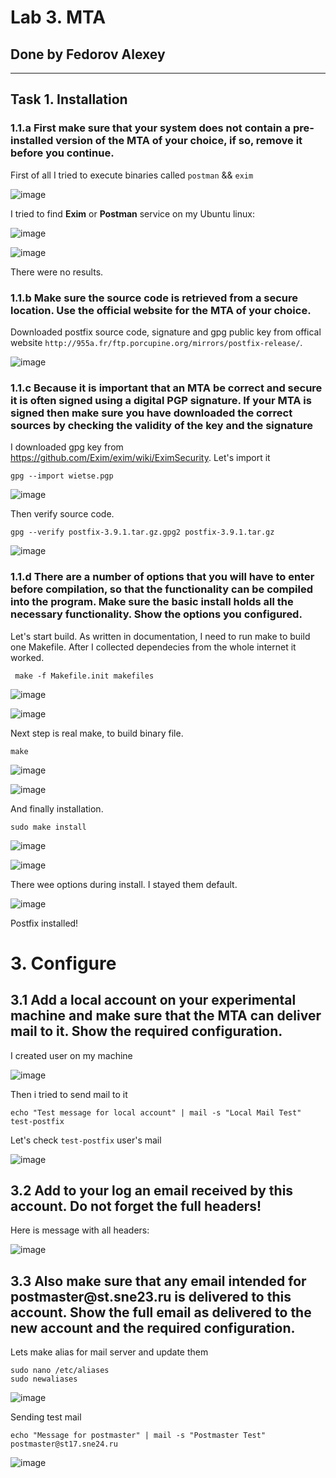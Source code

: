 # Lab 3. MTA

## Done by Fedorov Alexey

---

## Task 1. Installation

### 1.1.a First make sure that your system does not contain a pre-installed version of the MTA of your choice, if so, remove it before you continue.

First of all I tried to execute binaries called `postman` && `exim`

![image](https://github.com/user-attachments/assets/a1d1d57a-e127-4435-8461-8ad4e9b5fbe5)

I tried to find **Exim** or **Postman** service on my Ubuntu linux:

![image](https://github.com/user-attachments/assets/63514132-9657-44fe-b505-d15d83167fa2)

![image](https://github.com/user-attachments/assets/b8f955d4-56f5-4575-a073-128604299707)

There were no results.

### 1.1.b Make sure the source code is retrieved from a secure location. Use the official website for the MTA of your choice.

Downloaded postfix source code, signature and gpg public key from offical website `http://955a.fr/ftp.porcupine.org/mirrors/postfix-release/`.

![image](https://github.com/user-attachments/assets/7b98ee24-d488-4fc0-b6f9-fb6605fb0c73)

### 1.1.c Because it is important that an MTA be correct and secure it is often signed using a digital PGP signature. If your MTA is signed then make sure you have downloaded the correct sources by checking the validity of the key and the signature

I downloaded gpg key from https://github.com/Exim/exim/wiki/EximSecurity. Let's import it

```
gpg --import wietse.pgp
```

![image](https://github.com/user-attachments/assets/82631544-c0d2-42a4-ba78-f9ecd4cb7c8c)

Then verify source code.

```
gpg --verify postfix-3.9.1.tar.gz.gpg2 postfix-3.9.1.tar.gz
```

![image](https://github.com/user-attachments/assets/bb954447-492a-4921-b16b-2d9829ff0599)

### 1.1.d There are a number of options that you will have to enter before compilation, so that the functionality can be compiled into the program. Make sure the basic install holds all the necessary functionality. Show the options you configured.

Let's start build. As written in documentation, I need to run make to build one Makefile. After I collected dependecies from the whole internet it worked.

```
 make -f Makefile.init makefiles
```

![image](https://github.com/user-attachments/assets/35e11f68-c163-4823-86a1-34c22219f1ef)

![image](https://github.com/user-attachments/assets/cbccd101-2c21-41a7-9197-8fd1e9b7d440)

Next step is real make, to build binary file. 

```
make
```

![image](https://github.com/user-attachments/assets/484ed938-4b6c-4563-99d2-1d73ce6b8e52)

![image](https://github.com/user-attachments/assets/871226c6-f26b-4445-9db8-a2d2f0f4c703)

And finally installation.

```
sudo make install
```
![image](https://github.com/user-attachments/assets/3dabb016-afdd-4ade-876d-fd51249f874f)

![image](https://github.com/user-attachments/assets/33bf1e2b-042f-41e7-8386-64d0d9174ec9)

There wee options during install. I stayed them default.  

![image](https://github.com/user-attachments/assets/02dec8f9-10cb-4281-816e-edd53be75b87)

Postfix installed!


# 3. Configure

## 3.1 Add a local account on your experimental machine and make sure that the MTA can deliver mail to it. Show the required configuration.

I created user on my machine

![image](https://github.com/user-attachments/assets/000c81df-13da-47c9-a817-a9baaa05354c)

Then i tried to send mail to it

```
echo "Test message for local account" | mail -s "Local Mail Test" test-postfix
```

Let's check `test-postfix` user's mail

![image](https://github.com/user-attachments/assets/83cb36f3-350e-46ad-98d1-3123b0b73f4e)

## 3.2 Add to your log an email received by this account. Do not forget the full headers!

Here is message with all headers:

![image](https://github.com/user-attachments/assets/06dd848b-8b34-44d1-976c-d0aa4137ed32)


## 3.3 Also make sure that any email intended for postmaster@st<X>.sne23.ru is delivered to this account. Show the full email as delivered to the new account and the required configuration.

Lets make alias for mail server and update them

```
sudo nano /etc/aliases
sudo newaliases
```

![image](https://github.com/user-attachments/assets/f9edc2a2-6d23-4f1a-bd86-9fd0b9ec896b)


Sending test mail

```
echo "Message for postmaster" | mail -s "Postmaster Test" postmaster@st17.sne24.ru
```

![image](https://github.com/user-attachments/assets/4e66d46b-1be8-4657-962b-b433dc05e8ba)

